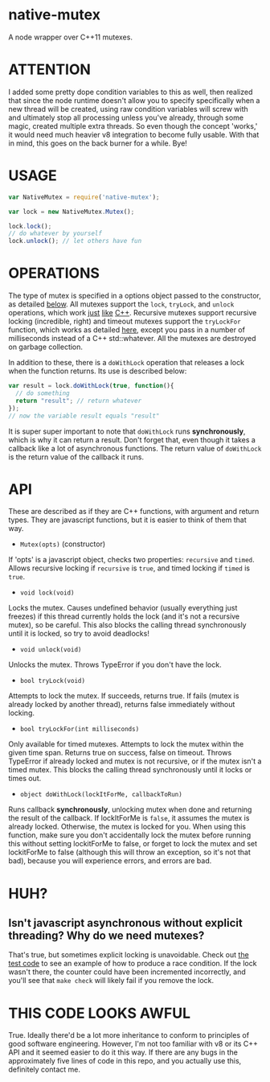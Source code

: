 native-mutex
============

A node wrapper over C++11 mutexes.

# ATTENTION

I added some pretty dope condition variables to this as well, then realized that since the node runtime doesn't allow you to specify specifically when a new thread will be created, using raw condition variables will screw with and ultimately stop all processing unless you've already, through some magic, created multiple extra threads. So even though the concept 'works,' it would need much heavier v8 integration to become fully usable. With that in mind, this goes on the back burner for a while. Bye!

# USAGE

```javascript
var NativeMutex = require('native-mutex');

var lock = new NativeMutex.Mutex();

lock.lock();
// do whatever by yourself
lock.unlock(); // let others have fun
```

# OPERATIONS

The type of mutex is specified in a options object passed to the constructor, as detailed [below](#api). All mutexes support the `lock`, `tryLock`, and `unlock` operations, which work [just](http://www.cplusplus.com/reference/mutex/mutex/lock/) [like](http://www.cplusplus.com/reference/mutex/mutex/try_lock/) [C++](http://www.cplusplus.com/reference/mutex/mutex/unlock). Recursive mutexes support recursive locking (incredible, right) and timeout mutexes support the `tryLockFor` function, which works as detailed [here](http://www.cplusplus.com/reference/mutex/timed_mutex/try_lock_for/), except you pass in a number of milliseconds instead of a C++ std::whatever. All the mutexes are destroyed on garbage collection.

In addition to these, there is a `doWithLock` operation that releases a lock when the function returns. Its use is described below:

```javascript
var result = lock.doWithLock(true, function(){
  // do something
  return "result"; // return whatever
});
// now the variable result equals "result"
```

It is super super important to note that `doWithLock` runs **synchronously**, which is why it can return a result. Don't forget that, even though it takes a callback like a lot of asynchronous functions. The return value of `doWithLock` is the return value of the callback it runs.

# API

These are described as if they are C++ functions, with argument and return types. They are javascript functions, but it is easier to think of them that way.

- `Mutex(opts)` (constructor)


If 'opts' is a javascript object, checks two properties: `recursive` and `timed`. Allows recursive locking if `recursive` is `true`, and timed locking if `timed` is `true`.


- `void lock(void)`


Locks the mutex. Causes undefined behavior (usually everything just freezes) if this thread currently holds the lock (and it's not a recursive mutex), so be careful. This also blocks the calling thread synchronously until it is locked, so try to avoid deadlocks!


- `void unlock(void)`


Unlocks the mutex. Throws TypeError if you don't have the lock.


- `bool tryLock(void)`


Attempts to lock the mutex. If succeeds, returns true. If fails (mutex is already locked by another thread), returns false immediately without locking.


- `bool tryLockFor(int milliseconds)`


Only available for timed mutexes. Attempts to lock the mutex within the given time span. Returns true on success, false on timeout. Throws TypeError if already locked and mutex is not recursive, or if the mutex isn't a timed mutex. This blocks the calling thread synchronously until it locks or times out.


- `object doWithLock(lockItForMe, callbackToRun)`


Runs callback **synchronously**, unlocking mutex when done and returning the result of the callback. If lockItForMe is `false`, it assumes the mutex is already locked. Otherwise, the mutex is locked for you. When using this function, make sure you don't accidentally lock the mutex before running this without setting lockitForMe to false, or forget to lock the mutex and set lockitForMe to false (although this will throw an exception, so it's not that bad), because you will experience errors, and errors are bad.


# HUH?

## Isn't javascript asynchronous without explicit threading? Why do we need mutexes?

That's true, but sometimes explicit locking is unavoidable. Check out [the test code](driver.coffee) to see an example of how to produce a race condition. If the lock wasn't there, the counter could have been incremented incorrectly, and you'll see that `make check` will likely fail if you remove the lock.

# THIS CODE LOOKS AWFUL

True. Ideally there'd be a lot more inheritance to conform to principles of good software engineering. However, I'm not too familiar with v8 or its C++ API and it seemed easier to do it this way. If there are any bugs in the approximately five lines of code in this repo, and you actually use this, definitely contact me.
